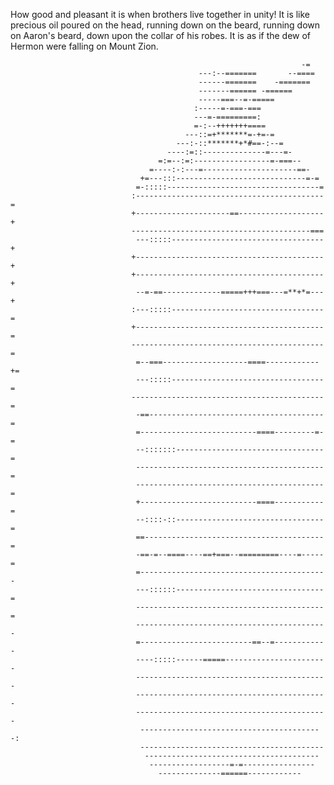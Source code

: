 How good and pleasant it is when brothers live together in unity! It is like precious oil poured on the head, running down on the beard, running down on Aaron's beard, down upon the collar of his robes. It is as if the dew of Hermon were falling on Mount Zion.


                                                                                                         
                                                                                                         
                                                                                                         
                                                                                                         
                                                                                                         
                                                                     -=                                  
                                              ---:--=======       --====                                 
                                              ------=======    -=======                                  
                                              -------====== -======                                      
                                              -----===--=-=====                                          
                                             :-----=-===-===                                             
                                             ---=-=========:                                             
                                             =-:--+++++++====                                            
                                           ---::=+*******=-+=-=                                          
                                         ---:-::*******+*#==-:--=                                        
                                       ----:=::--------------=---=-                                      
                                     =:=--:=:-----------------=-===--                                    
                                   =----:-:---=---------------------==-                                  
                                 +=---:::-----------------------------=-=                                
                                =-:::::----------------------------------=                               
                               :------------------------------------------=                              
                               +---------------------==-------------------+                              
                               ----------------------------------------===                               
                                ---:::::----------------------------------+                              
                               +------------------------------------------+                              
                               +------------------------------------------+                              
                                --=-==-------------=====+++===---=**+*=---+                              
                               :---:::::----------------------------------=                              
                               +------------------------------------------=                              
                               -------------------------------------------=                              
                                =--===-------------------====------------+=                              
                                ---:::::----------------------------------=                              
                               -------------------------------------------=                              
                                -==---------------------------------------=                              
                                =--------------------------====---------=-=                              
                                --:::::::---------------------------------=                              
                                ------------------------------------------=                              
                                ------------------------------------------=                              
                                +--------------------------====-----------=                              
                                --::::-::---------------------------------=                              
                                ==----------------------------------------=                              
                                -==-=--====----==+===--=========----=-----=                              
                                =------------------------------------------                              
                                ---::::::---------------------------------=                              
                                ------------------------------------------=                              
                                -------------------------------------------                              
                                =-------------------------==--=------------                              
                                ----:::::------=====-----------------------                              
                                -------------------------------------------                              
                                -------------------------------------------                              
                                -------------------------------------------                              
                                 -----------------------------------------:                              
                                 -----------------------------------------                               
                                  ---------------------------------------                                
                                   ------------------=-=----------------                                 
                                     --------------======------------                                    
                                                                                                         
                                                                                                         
                                                                                                         
                                                                                                         
                                                                                                         


